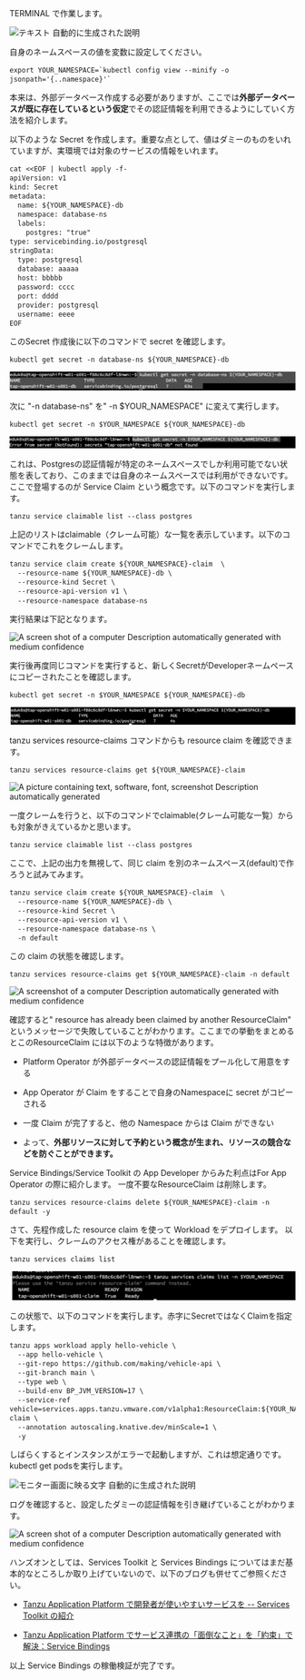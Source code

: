 

TERMINAL で作業します。

![テキスト
自動的に生成された説明](../media/image2.png)

自身のネームスペースの値を変数に設定してください。

```execute
export YOUR_NAMESPACE=`kubectl config view --minify -o jsonpath='{..namespace}'`
```

本来は、外部データベース作成する必要がありますが、ここでは**外部データベースが既に存在しているという仮定**でその認証情報を利用できるようにしていく方法を紹介します。

以下のような Secret
を作成します。重要な点として、値はダミーのものをいれていますが、実環境では対象のサービスの情報をいれます。

```execute
cat <<EOF | kubectl apply -f-
apiVersion: v1
kind: Secret
metadata:
  name: ${YOUR_NAMESPACE}-db
  namespace: database-ns
  labels:
    postgres: "true"
type: servicebinding.io/postgresql
stringData:
  type: postgresql
  database: aaaaa
  host: bbbbb
  password: cccc
  port: dddd
  provider: postgresql
  username: eeee
EOF
```

このSecret 作成後に以下のコマンドで secret を確認します。

```execute
kubectl get secret -n database-ns ${YOUR_NAMESPACE}-db
```

![](../media/image14.png)

次に "-n database-ns" を" -n \$YOUR_NAMESPACE" に変えて実行します。

```execute
kubectl get secret -n $YOUR_NAMESPACE ${YOUR_NAMESPACE}-db
```

![](../media/image15.png)

これは、Postgresの認証情報が特定のネームスペースでしか利用可能でない状態を表しており、このままでは自身のネームスペースでは利用ができないです。ここで登場するのが Service Claim という概念です。以下のコマンドを実行します。

```execute
tanzu service claimable list --class postgres
```

上記のリストはclaimable（クレーム可能）な一覧を表示しています。以下のコマンドでこれをクレームします。


```execute
tanzu service claim create ${YOUR_NAMESPACE}-claim  \
  --resource-name ${YOUR_NAMESPACE}-db \
  --resource-kind Secret \
  --resource-api-version v1 \
  --resource-namespace database-ns　
```


実行結果は下記となります。

![A screen shot of a computer Description automatically generated with
medium confidence](../media/image16.png)

実行後再度同じコマンドを実行すると、新しくSecretがDeveloperネームペースにコピーされたことを確認します。

```execute
kubectl get secret -n $YOUR_NAMESPACE ${YOUR_NAMESPACE}-db
```

![](../media/image17.png)

tanzu services resource-claims コマンドからも resource claim
を確認できます。

```execute
tanzu services resource-claims get ${YOUR_NAMESPACE}-claim  
```


![A picture containing text, software, font, screenshot Description
automatically
generated](../media/image18.png)

一度クレームを行うと、以下のコマンドでclaimable(クレーム可能な一覧）からも対象がきえているかと思います。

```execute
tanzu service claimable list --class postgres
```

ここで、上記の出力を無視して、同じ claim を別のネームスペース(default)で作ろうと試みてみます。

```execute
tanzu service claim create ${YOUR_NAMESPACE}-claim  \
  --resource-name ${YOUR_NAMESPACE}-db \
  --resource-kind Secret \
  --resource-api-version v1 \
  --resource-namespace database-ns \
  -n default
```


この claim の状態を確認します。
```execute
tanzu services resource-claims get ${YOUR_NAMESPACE}-claim -n default
```


![A screenshot of a computer Description automatically generated with
medium confidence](../media/image19.png)

確認すると" resource has already been claimed by another ResourceClaim"
というメッセージで失敗していることがわかります。ここまでの挙動をまとめるとこのResourceClaim
には以下のような特徴があります。

-   Platform Operator
    が外部データベースの認証情報をプール化して用意をする

-   App Operator が Claim をすることで自身のNamespaceに secret
    がコピーされる

-   一度 Claim が完了すると、他の Namespace からは Claim ができない

-   よって、**外部リソースに対して予約という概念が生まれ、リソースの競合などを防ぐことができます。**

Service Bindings/Service Toolkit の App Developer からみた利点はFor App
Operator の際に紹介します。
一度不要なResourceClaim は削除します。

```execute
tanzu services resource-claims delete ${YOUR_NAMESPACE}-claim -n default -y
```

さて、先程作成した resource claim を使って Workload をデプロイします。
以下を実行し、クレームのアクセス権があることを確認します。

```execute
tanzu services claims list
```


![](../media/image20.png)

この状態で、以下のコマンドを実行します。赤字にSecretではなくClaimを指定します。

```execute
tanzu apps workload apply hello-vehicle \
  --app hello-vehicle \
  --git-repo https://github.com/making/vehicle-api \
  --git-branch main \
  --type web \
  --build-env BP_JVM_VERSION=17 \
  --service-ref vehicle=services.apps.tanzu.vmware.com/v1alpha1:ResourceClaim:${YOUR_NAMESPACE}-claim \
  --annotation autoscaling.knative.dev/minScale=1 \
  -y
```


しばらくするとインスタンスがエラーで起動しますが、これは想定通りです。kubectl
get podsを実行します。

![モニター画面に映る文字
自動的に生成された説明](../media/image21.png)

ログを確認すると、設定したダミーの認証情報を引き継げていることがわかります。

![A screen shot of a computer Description automatically generated with
medium confidence](../media/image22.png)

ハンズオンとしては、Services Toolkit と Services Bindings
についてはまだ基本的なところしか取り上げていないので、以下のブログも併せてご参照ください。

-   [Tanzu Application Platform で開発者が使いやすいサービスを --
    Services Toolkit
    の紹介](https://blogs.vmware.com/vmware-japan/2022/07/services-tookit-for-easy-service.html)

-   [Tanzu Application Platform
    でサービス連携の「面倒なこと」を「約束」で解決：Service
    Bindings](https://blogs.vmware.com/vmware-japan/2022/04/tanzu-application-platform-simplify-service-bindings-with-contracts.html)

以上 Service Bindings の稼働検証が完了です。
